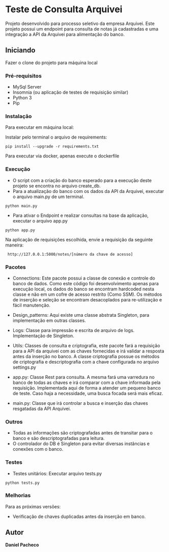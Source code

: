 # Teste de Consulta Arquivei

Projeto desenvolvido para processo seletivo da empresa Arquivei. Este projeto possui um endpoint para consulta de notas 
já cadastradas e uma integração a API da Arquivei para alimentação do banco.

## Iniciando

Fazer o clone do projeto para máquina local

### Pré-requisitos
- MySql Server
- Insomnia (ou aplicação de testes de requisição similar)
- Python 3
- Pip

### Instalação
Para executar em máquina local:

Instalar pelo terminal o arquivo de requirements:

```
pip install --upgrade -r requirements.txt
```

Para executar via docker, apenas execute o dockerfile

### Execução

- O script com a criação do banco esperado para a execução deste projeto se encontra no arquivo create_db.
- Para a atualização do banco com os dados da API da Arquivei, executar o arquivo main.py de um terminal.

```
python main.py
```

- Para ativar o Endpoint e realizar consultas na base da aplicação, executar o arquivo app.py

```
python app.py
```

Na aplicação de requisições escolhida, envie a requisição da seguinte maneira:

```
 http://127.0.0.1:5000/notes/[número da chave de acesso]
```

### Pacotes

- Connections:
Este pacote possui a classe de conexão e controle do banco de dados.
Como este código foi desenvolvimento apenas para execução local, os dados do banco se encontram hardcoded nesta classe e
não em um cofre de acesso restrito (Como SSM). Os métodos de inserção e seleção se encontram desacoplados para 
re-utilização e fácil manutenção.

- Design_patterns:
Aqui existe uma classe abstrata Singleton, para implementação em outras classes.

- Logs:
Classe para impressão e escrita de arquivo de logs. Implementação de Singleton.

- Utils:
Classes de consulta e criptografia, este pacote fará a requisição para a API da arquivei com as chaves fornecidas e irá 
validar a resposta antes da inserção no banco. A classe criptografia possue os métodos de criptografia e descriptografia 
com a chave configurada no arquivo settings.py

- app.py:
Classe Rest para consulta. A mesma fará uma varredura no banco de todas as chaves e irá comparar com a chave informada 
pela requisição. Implementada aqui de forma a atender um pequeno banco de teste. Caso haja a necessidade, uma busca 
focada será mais eficaz.

- main.py:
Classe que irá controlar a busca e inserção das chaves resgatadas da API Arquivei.

### Outros

- Todas as informações são criptografadas antes de transitar para o banco e são descriptografadas para leitura.
- O controlador do DB é Singleton para evitar diversas instâncias e conexões com o banco.

### Testes
- Testes unitários:
Executar arquivo tests.py

```
python tests.py
```

### Melhorias
Para as próximas versões:
- Verificação de chaves duplicadas antes da inserção em banco.


## Autor

**Daniel Pacheco** 

